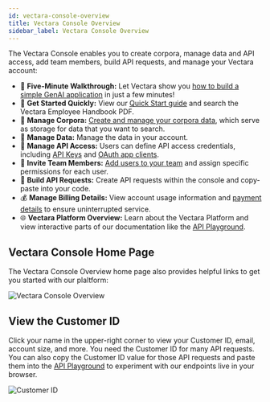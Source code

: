 ```yaml
---
id: vectara-console-overview
title: Vectara Console Overview
sidebar_label: Vectara Console Overview
---
```


The Vectara Console enables you to create corpora, manage data and API access, 
add team members, build API requests, and manage your Vectara account:

* :rocket: **Five-Minute Walkthrough:** Let Vectara show you [how to build a simple 
  GenAI application](https://console.vectara.com/console/walkthrough) in just a few minutes!
* :runner: **Get Started Quickly:** View our [Quick Start guide](/docs/1.0/quickstart) and search the Vectara 
  Employee Handbook PDF.
* :floppy_disk: **Manage Corpora:** [Create and manage your corpora data](/docs/1.0/console-ui/creating-a-corpus), which serve as storage 
  for data that you want to search.
* :ledger: **Manage Data:** Manage the data in your account.
* :closed_lock_with_key: **Manage API Access:** Users can define API access credentials, including 
  [API Keys](/docs/1.0/learn/authentication/api-key-management) and [OAuth app clients](/docs/1.0/learn/authentication/oauth-2).
* :busts_in_silhouette: **Invite Team Members:** [Add users to your team](/docs/1.0/console-ui/manage-user) and assign 
  specific permissions for each user.
* :wrench: **Build API Requests:** Create API requests within the console and copy-paste 
  into your code.
* :moneybag: **Manage Billing Details:** View account usage information and [payment 
  details](/docs/console-ui/update-credit-card) to ensure uninterrupted service.
* :globe_with_meridians: **Vectara Platform Overview:** Learn about the Vectara Platform and view interactive 
  parts of our documentation like the [API Playground](/docs/1.0/rest-api/vectara-rest-api).

## Vectara Console Home Page

The Vectara Console Overview home page also provides helpful links to get you started 
with our plaltform:

![Vectara Console Overview](/img/console_overview.png)


## View the Customer ID

Click your name in the upper-right corner to view your Customer ID, email, 
account size, and more. You need the Customer ID for many API requests. You 
can also copy the Customer ID value for those API requests and paste them 
into the [API Playground](/docs/1.0/rest-api/) to experiment with our endpoints 
live in your browser.

![Customer ID](/img/customer_id.png)